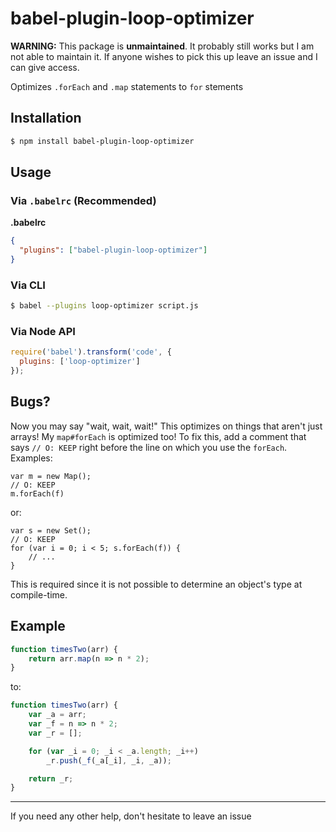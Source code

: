 # babel-plugin-loop-optimizer

**WARNING:** This package is **unmaintained**. It probably still works but I am not able to maintain it. If anyone wishes to pick this up leave an issue and I can give access.

Optimizes `.forEach` and `.map` statements to `for` stements

## Installation

```sh
$ npm install babel-plugin-loop-optimizer
```

## Usage

### Via `.babelrc` (Recommended)

**.babelrc**

```json
{
  "plugins": ["babel-plugin-loop-optimizer"]
}
```

### Via CLI

```sh
$ babel --plugins loop-optimizer script.js
```

### Via Node API

```javascript
require('babel').transform('code', {
  plugins: ['loop-optimizer']
});
```

## Bugs?

Now you may say "wait, wait, wait!" This optimizes on things that aren't just arrays! My `map#forEach` is optimized too! To fix this, add a comment that says `// O: KEEP` right before the line on which you use the `forEach`. Examples:

```
var m = new Map();
// O: KEEP
m.forEach(f)
```

or:

```
var s = new Set();
// O: KEEP
for (var i = 0; i < 5; s.forEach(f)) {
    // ...
}
```

This is required since it is not possible to determine an object's type at compile-time.

## Example

```js
function timesTwo(arr) {
	return arr.map(n => n * 2);
}
```
to:
```js
function timesTwo(arr) {
    var _a = arr;
    var _f = n => n * 2;
    var _r = [];

    for (var _i = 0; _i < _a.length; _i++)
        _r.push(_f(_a[_i], _i, _a));

    return _r;
}
```

---

If you need any other help, don't hesitate to leave an issue
